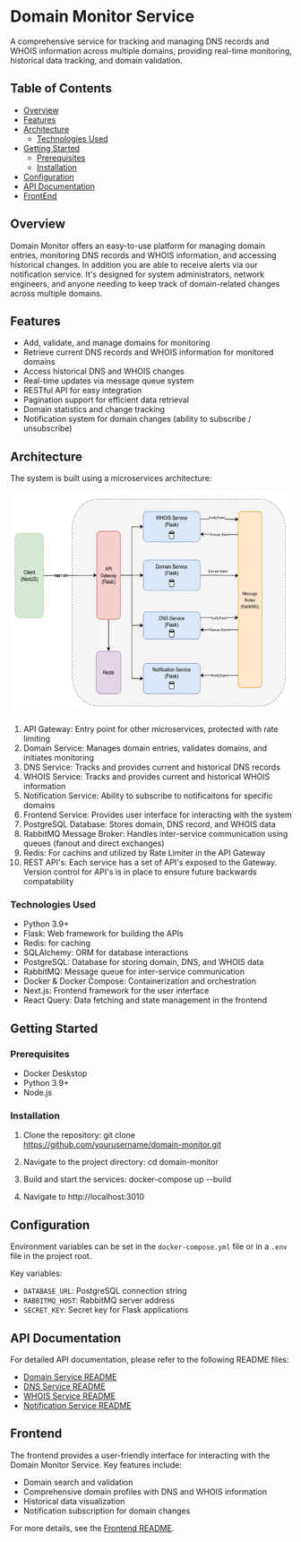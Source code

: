 # Domain Monitor Service

A comprehensive service for tracking and managing DNS records and WHOIS information across multiple domains, providing real-time monitoring, historical data tracking, and domain validation.

## Table of Contents
- [Overview](#overview)
- [Features](#features)
- [Architecture](#architecture)
  - [Technologies Used](#technologies-used)
- [Getting Started](#getting-started)
  - [Prerequisites](#prerequisites)
  - [Installation](#installation)
- [Configuration](#configuration)
- [API Documentation](#api-documentation)
- [FrontEnd](#frontend)

## Overview

Domain Monitor offers an easy-to-use platform for managing domain entries, monitoring DNS records and WHOIS information, and accessing historical changes. In addition you are able to receive alerts via our notification service. It's designed for system administrators, network engineers, and anyone needing to keep track of domain-related changes across multiple domains.

## Features

- Add, validate, and manage domains for monitoring
- Retrieve current DNS records and WHOIS information for monitored domains
- Access historical DNS and WHOIS changes
- Real-time updates via message queue system
- RESTful API for easy integration
- Pagination support for efficient data retrieval
- Domain statistics and change tracking
- Notification system for domain changes (ability to subscribe / unsubscribe)

## Architecture

The system is built using a microservices architecture:

<img src="./assets/architecture.JPG" alt="Architecture Diagram" height="400">

1. API Gateway: Entry point for other microservices, protected with rate limiting
2. Domain Service: Manages domain entries, validates domains, and initiates monitoring
3. DNS Service: Tracks and provides current and historical DNS records
4. WHOIS Service: Tracks and provides current and historical WHOIS information
5. Notification Service: Ability to subscribe to notificaitons for specific domains
6. Frontend Service: Provides user interface for interacting with the system
7. PostgreSQL Database: Stores domain, DNS record, and WHOIS data
8. RabbitMQ Message Broker: Handles inter-service communication using queues (fanout and direct exchanges)
9. Redis: For cachins and utilized by Rate Limiter in the API Gateway
10. REST API's: Each service has a set of API's exposed to the Gateway. Version control for API's is in place to ensure future backwards compatability

### Technologies Used

- Python 3.9+
- Flask: Web framework for building the APIs
- Redis: for caching
- SQLAlchemy: ORM for database interactions
- PostgreSQL: Database for storing domain, DNS, and WHOIS data
- RabbitMQ: Message queue for inter-service communication
- Docker & Docker Compose: Containerization and orchestration
- Next.js: Frontend framework for the user interface
- React Query: Data fetching and state management in the frontend

## Getting Started

### Prerequisites

- Docker Deskstop
- Python 3.9+
- Node.js

### Installation

1. Clone the repository:
   git clone https://github.com/yourusername/domain-monitor.git

2. Navigate to the project directory:
   cd domain-monitor

3. Build and start the services:
   docker-compose up --build

4. Navigate to http://localhost:3010

## Configuration

Environment variables can be set in the `docker-compose.yml` file or in a `.env` file in the project root.

Key variables:
- `DATABASE_URL`: PostgreSQL connection string
- `RABBITMQ_HOST`: RabbitMQ server address
- `SECRET_KEY`: Secret key for Flask applications

## API Documentation

For detailed API documentation, please refer to the following README files:

- [Domain Service README](./backend/domain-service/README.md)
- [DNS Service README](./backend/dns-service/README.md)
- [WHOIS Service README](./backend/whois-service/README.md)
- [Notification Service README](./backend/notification-service/README.md)

## Frontend

The frontend provides a user-friendly interface for interacting with the Domain Monitor Service. Key features include:

- Domain search and validation
- Comprehensive domain profiles with DNS and WHOIS information
- Historical data visualization
- Notification subscription for domain changes

For more details, see the [Frontend README](./frontend/README.md).